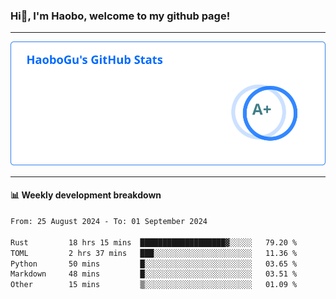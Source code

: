 <!--<h2 align="center"> Hi👋, I'm Haobo, welcome to my github page! </h2>-->
### Hi👋, I'm Haobo, welcome to my github page!
-------

<img href="https://github.com/HaoboGu" src="assets/stats.svg" alt="github stats" /> 

-------

#### 📊 **Weekly development breakdown**
<!--START_SECTION:waka-->

```txt
From: 25 August 2024 - To: 01 September 2024

Rust         18 hrs 15 mins  ███████████████████▓░░░░░   79.20 %
TOML         2 hrs 37 mins   ███░░░░░░░░░░░░░░░░░░░░░░   11.36 %
Python       50 mins         █░░░░░░░░░░░░░░░░░░░░░░░░   03.65 %
Markdown     48 mins         █░░░░░░░░░░░░░░░░░░░░░░░░   03.51 %
Other        15 mins         ▒░░░░░░░░░░░░░░░░░░░░░░░░   01.09 %
```

<!--END_SECTION:waka-->
<!--
backup url: https://github-readme-status-dusky-ten.vercel.app/api?username=HaoboGu&count_private=true&show_icons=true&theme=transparent&border_color=2f80ed
-->
<!--
**HaoboGu/HaoboGu** is a ✨ _special_ ✨ repository because its `README.md` (this file) appears on your GitHub profile.

Here are some ideas to get you started:

- 🔭 I’m currently working on AI-assisted programming tools
- 🌱 I’m currently learning ...
- 👯 I’m looking to collaborate on ...
- 🤔 I’m looking for help with ...
- 💬 Ask me about ...
- 📫 How to reach me: ...
- 😄 Pronouns: ...
- ⚡ Fun fact: ...
-->
